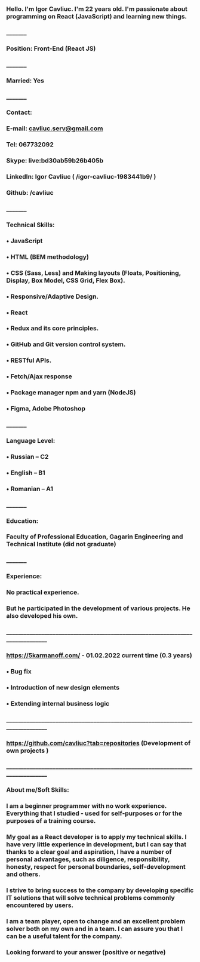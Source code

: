 ### Hello. I'm Igor Cavliuc. I'm 22 years old. I'm passionate about programming on React (JavaScript) and learning new things.
### _______
### Position: Front-End (React JS) 
### _______
### Married: Yes
### _______
### Contact:
### E-mail: cavliuc.serv@gmail.com
### Tel: 067732092
### Skype: live:bd30ab59b26b405b
### LinkedIn: Igor Cavliuc ( /igor-cavliuc-1983441b9/ )   
### Github: /cavliuc
### _______
### Technical Skills:
### •	JavaScript
### •	HTML (BEM methodology)
### •	CSS (Sass, Less) and Making layouts (Floats, Positioning, Display, Box Model, CSS Grid, Flex Box).
### •	Responsive/Adaptive Design.
### •	React
### •	Redux and its core principles. 
### •	GitHub and Git version control system.
### •	RESTful APIs.
### •	Fetch/Ajax response
### •	Package manager npm and yarn (NodeJS)
### •	Figma, Adobe Photoshop
### _______
### Language Level:
### •	Russian – C2
### •	English – B1
### •	Romanian – A1
### _______
### Education:
### Faculty of Professional Education, Gagarin Engineering and Technical Institute (did not graduate)
### _______
### Experience:
### No practical experience.
### But he participated in the development of various projects. He also developed his own.
### ______________________________________________________________________________
### https://5karmanoff.com/ - 01.02.2022 current time (0.3 years)
### •	Bug fix
### •	Introduction of new design elements
### •	Extending internal business logic
### ______________________________________________________________________________
### https://github.com/cavliuc?tab=repositories (Development of own projects )
### ______________________________________________________________________________

### About me/Soft Skills:
### I am a beginner programmer with no work experience. Everything that I studied - used for self-purposes or for the purposes of a training course.
### My goal as a React developer is to apply my technical skills. I have very little experience in development, but I can say that thanks to a clear goal and aspiration, I have a number of personal advantages, such as diligence, responsibility, honesty, respect for personal boundaries, self-development and others.
### I strive to bring success to the company by developing specific IT solutions that will solve technical problems commonly encountered by users.
### I am a team player, open to change and an excellent problem solver both on my own and in a team. I can assure you that I can be a useful talent for the company.
### Looking forward to your answer (positive or negative)


